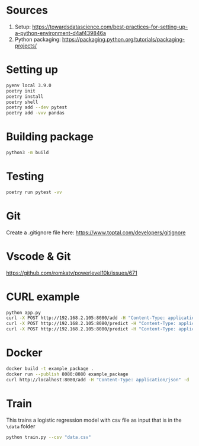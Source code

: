 
# Sources

1. Setup: https://towardsdatascience.com/best-practices-for-setting-up-a-python-environment-d4af439846a
2. Python packaging: https://packaging.python.org/tutorials/packaging-projects/


# Setting up 

```bash 
pyenv local 3.9.0
poetry init
poetry install
poetry shell
poetry add --dev pytest
poetry add -vvv pandas

```

# Building package

```bash 
python3 -m build
```

# Testing
```bash 
poetry run pytest -vv
```

# Git 

Create a .gitignore file here: https://www.toptal.com/developers/gitignore


# Vscode & Git

https://github.com/romkatv/powerlevel10k/issues/671

# CURL example

```bash
python app.py                                                                                 -
curl -X POST http://192.168.2.105:8080/add -H "Content-Type: application/json" -d '{"number": '5'}'
curl -X POST http://192.168.2.105:8080/predict -H "Content-Type: application/json" -d '{"age": 55,"job": 5, "credit_amount": 55}'
curl -X POST http://192.168.2.105:8080/predict -H "Content-Type: application/json" -d @example.json
```

# Docker 

```bash 
docker build -t example_package .   
docker run --publish 8080:8080 example_package
curl http://localhost:8080/add -H "Content-Type: application/json" -d '{"number": '5'}'
```

# Train 

This trains a logistic regression model with csv file as input that is in the `\data` folder

```bash 
python train.py --csv "data.csv"
```